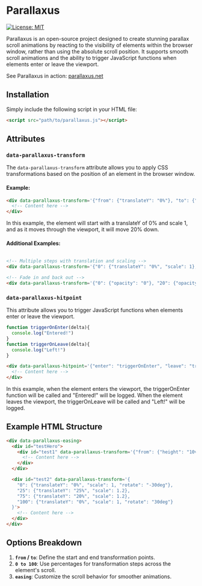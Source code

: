 
# Parallaxus

[![License: MIT](https://img.shields.io/badge/License-MIT-yellow.svg)](https://opensource.org/licenses/MIT)

Parallaxus is an open-source project designed to create stunning parallax scroll animations by reacting to the visibility of elements within the browser window, rather than using the absolute scroll position. It supports smooth scroll animations and the ability to trigger JavaScript functions when elements enter or leave the viewport.

See Parallaxus in action: [parallaxus.net](https://parallaxus.net)

## Installation

Simply include the following script in your HTML file:

```html
<script src="path/to/parallaxus.js"></script>
```

## Attributes

### `data-parallaxus-transform`

The `data-parallaxus-transform` attribute allows you to apply CSS transformations based on the position of an element in the browser window. 

#### Example:

```html
<div data-parallaxus-transform='{"from": {"translateY": "0%"}, "to": {"translateY": "20%"}}'>
  <!-- Content here -->
</div>
```

In this example, the element will start with a translateY of 0% and scale 1, and as it moves through the viewport, it will move 20% down.

#### Additional Examples:

```html

<!-- Multiple steps with translation and scaling -->
<div data-parallaxus-transform='{"0": {"translateY": "0%", "scale": 1}, "50": {"translateY": "30%", "scale": 1.8}, "100": {"translateY": "50%", "scale": 1.5}}'></div>

<!-- Fade in and back out -->
<div data-parallaxus-transform='{"0": {"opacity": "0"}, "20": {"opacity": "1"}, "80": {"opacity": "1"}, "0": {"opacity": "0"} }'></div>

```

### `data-parallaxus-hitpoint`

This attribute allows you to trigger JavaScript functions when elements enter or leave the viewport.

```js
function triggerOnEnter(delta){
  console.log("Entered!")
}
function triggerOnLeave(delta){
  console.log("Left!")
}
```
```html
<div data-parallaxus-hitpoint='{"enter": "triggerOnEnter", "leave": "triggerOnLeave"}'>
  <!-- Content here -->
</div>
```

In this example, when the element enters the viewport, the triggerOnEnter function will be called and "Entered!" will be logged. When the element leaves the viewport, the triggerOnLeave will be called and "Left!" will be logged.

## Example HTML Structure

```html
<div data-parallaxus-easing>
  <div id="testHero">
    <div id="test1" data-parallaxus-transform='{"from": {"height": "10vw"}, "to": {"height": "50vw"}}'>
      <!-- Content here -->
    </div>
  </div>

  <div id="test2" data-parallaxus-transform='{
    "0": {"translateY": "0%", "scale": 1, "rotate": "-30deg"},
    "25": {"translateY": "25%", "scale": 1.2},
    "75": {"translateY": "20%", "scale": 1.2},
    "100": {"translateY": "0%", "scale": 1, "rotate": "30deg"}
  }'>
    <!-- Content here -->
  </div>
</div>
```

## Options Breakdown

1. **`from` / `to`**: Define the start and end transformation points.
2. **`0 to 100`**: Use percentages for transformation steps across the element's scroll.
3. **`easing`**: Customize the scroll behavior for smoother animations.
